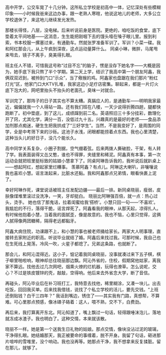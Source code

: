 高中开学，公交车晃了十几分钟。这所私立学校是初高中一体，记忆深处有些模糊印象——小时候我爸来这边办事，跟一老熟人寒暄，他说这地儿的老师，大多公立学校退休了，来这地儿继续发光发热。

那楼长得怪，八层，没电梯。后来听说前身是医院。更绝的，咱吃饭的食堂，底下垫着太平间地基——这消息，生生能把刚咽下去的馒头噎在嗓子眼儿里。报到利索，书本校服一摞塞过来，有通勤车。然就张罗准备军训了。军训？小菜一碟。我和阿红那会儿，从上午疯到深夜，这点运动量算什么。 同桌小琳，微胖，马尾甩来甩去，镜子不离手，臭美得扎眼。

班主任人不错，可惜我这号称“过目不忘”的脑子，愣是没存下她名字——大概是因为，她手底下我只熬了半个学期。第二天上学，结识了我高中第一个朋友阿鑫，我俩双双迟到，被拎到门口“示众”，当了儆猴的鸡。阿鑫家也盘踞在我们那片“粉红灯光”区，他家门口大KTV扎堆，我家这边小足疗店密集。聊起来，都是一片灯火底下泡大的，网吧里抬头不抬头的老面孔，臭味一对就合。

军训完了，那阵子的日子其实也不算太糟。真膈应人的，是通勤车——明明我家最近，偏偏就我一个人得站一路。还有我们班在八楼，一天少说得折腾四趟，腿都快跑断了。初中垫底，到了这儿，成绩蹿到前二名。英语照旧三十多分挂彩，数理化开了窍，尤其化学，满分一百，没低过九十五。兴趣真的是最好的老师——食品添加剂那点痴迷，硬生生把我拱成了“三好学生”。当然，不是我变好了，是周围的同学，全是中考筛下来的沙砾。这池子水浅，闭眼都能捞着点东西。我也心里清楚，这种当头儿的好日子，没几个能长久。

高中同学关系复杂，小圈子割据，空气绷着弦。后来两拨人撕破脸，干架，有人转了学。我表面装得又怂又憨，谁也不得罪，夹缝里和稀泥。阿鑫真有本事，第一次运动会就把班里挺标致的姑娘小慧拿下了。同桌阿琳告诉我的，我听说后就趴桌上——想起阿红，想起家里烂糟事。 羡慕阿鑫？有点儿。阿琳这大喇叭，非嚷嚷说我也喜欢小慧。谣言泼起来，比脏水还黏。我和阿鑫那点兄弟情，眼看快裹上泥了。 

幸好阿琳作死，课堂说话被班主任发配边疆——最后一排。新同桌晓丽，瘦弱，皮肤像煤堆里滚过没洗净，一笑，牙却挺白。 晓丽比阿琳强百倍，就一点：热心过头，烫手。 她也信了那鬼话，拉着闺蜜给我‘搭桥’。小慧只回一句——‘不喜欢’。我尴尬的不行，落得干脆，谣言焊死了。阿鑫看我的眼神，从那天起，凉得扎人。有时候他抱着小慧，当着我的面腻歪，像是故意的。我也不恼，心里只觉得，这俩人腻得像两团糖稀，隔得老远都黏牙。

阿鑫大病住院，功课跟不上，和小慧的事也被老师捅给家长。两家大人明事理，直接转去家附近的职高。听说毕业就结了婚。阿鑫后来找过我。可那时候，我自己也在生死线上晃荡，冷风一吹，火星子都熄了。兄弟这条路，也就断了。

那会儿，和阿沁混得近。这小子，惦记着我同桌晓丽，没事就凑过来下五子棋，棋子噼里啪啦响，眼神却总往晓丽那边飘。阿沁外省的，住校，假期窝他姑家，离我家不算远。找他去过几次网吧，烟熏火燎的烂机器，玩得也潦草。怎么说呢，交心？不过是铁皮镀锌的壳，敲敲，空得响。他后来去外省念大学，断了音信。

再碰头，阿沁毕业后在补习班打工，我特意去找他，稀里糊涂，又凑一块儿。出去吃饭，回回我买单。后来找我借钱，说找了个私立学校的活儿，要先交钱。“上班还倒贴钱？白干三四年？” 我话到嘴边，锈住了——其实我有门路，真想帮，不算难。可心里那点预感，像冰碴子硌着：这人，喂不熟，交不下，白费劲。

再后来，我打算离开东北。阿沁知道了，嘴上飘过一句话，轻得跟唾沫泡儿，落地就冻成冰渣子。我也明白了。这种交情，本来就该散。

晓丽不一样。她是第一个送我生日礼物的姑娘。那点交情，像块没沾过泥的玻璃，干净得扎眼。她结婚那天，我正被要命的事缠着，脱不开身。我留了句话，砸进那片喧哗的雪堆里，没个响动。我也没再等。她那点干净，我不想拿来反复揉脏。留在那儿，就够了。